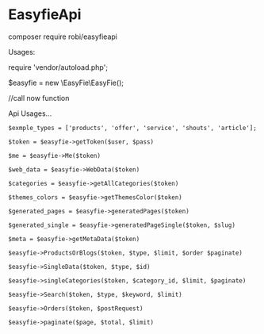 # EasyfieApi


composer require robi/easyfieapi


Usages: 

require 'vendor/autoload.php';

$easyfie = new \EasyFie\EasyFie();

//call now function

Api Usages...

    $exmple_types = ['products', 'offer', 'service', 'shouts', 'article'];

    $token = $easyfie->getToken($user, $pass)

    $me = $easyfie->Me($token)

    $web_data = $easyfie->WebData($token)

    $categories = $easyfie->getAllCategories($token)

    $themes_colors = $easyfie->getThemesColor($token) 

    $generated_pages = $easyfie->generatedPages($token)

    $generated_single = $easyfie->generatedPageSingle($token, $slug)

    $meta = $easyfie->getMetaData($token)

    $easyfie->ProductsOrBlogs($token, $type, $limit, $order $paginate)

    $easyfie->SingleData($token, $type, $id)

    $easyfie->singleCategories($token, $category_id, $limit, $paginate)

    $easyfie->Search($token, $type, $keyword, $limit)
    
    $easyfie->Orders($token, $postRequest)
    
    $easyfie->paginate($page, $total, $limit)
